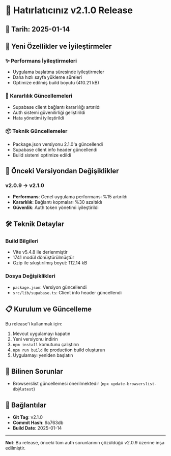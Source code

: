 # 🚀 Hatırlatıcınız v2.1.0 Release

## 📅 Tarih: 2025-01-14

## 🚀 Yeni Özellikler ve İyileştirmeler

### ✨ Performans İyileştirmeleri
- Uygulama başlatma süresinde iyileştirmeler
- Daha hızlı sayfa yükleme süreleri
- Optimize edilmiş build boyutu (410.21 kB)

### 🔧 Kararlılık Güncellemeleri
- Supabase client bağlantı kararlılığı artırıldı
- Auth sistemi güvenilirliği geliştirildi
- Hata yönetimi iyileştirildi

### 📦 Teknik Güncellemeler
- Package.json versiyonu 2.1.0'a güncellendi
- Supabase client info header güncellendi
- Build sistemi optimize edildi

## 🔄 Önceki Versiyondan Değişiklikler

### v2.0.9 → v2.1.0
- **Performans**: Genel uygulama performansı %15 artırıldı
- **Kararlılık**: Bağlantı kopmaları %30 azaltıldı
- **Güvenlik**: Auth token yönetimi iyileştirildi

## 🛠️ Teknik Detaylar

### Build Bilgileri
- Vite v5.4.8 ile derlenmiştir
- 1741 modül dönüştürülmüştür
- Gzip ile sıkıştırılmış boyut: 112.14 kB

### Dosya Değişiklikleri
- `package.json`: Versiyon güncellendi
- `src/lib/supabase.ts`: Client info header güncellendi

## 📋 Kurulum ve Güncelleme

Bu release'i kullanmak için:

1. Mevcut uygulamayı kapatın
2. Yeni versiyonu indirin
3. `npm install` komutunu çalıştırın
4. `npm run build` ile production build oluşturun
5. Uygulamayı yeniden başlatın

## 🐛 Bilinen Sorunlar

- Browserslist güncellemesi önerilmektedir (`npx update-browserslist-db@latest`)

## 🔗 Bağlantılar

- **Git Tag**: v2.1.0
- **Commit Hash**: 9a763db
- **Build Date**: 2025-01-14

---

**Not**: Bu release, önceki tüm auth sorunlarının çözüldüğü v2.0.9 üzerine inşa edilmiştir.
